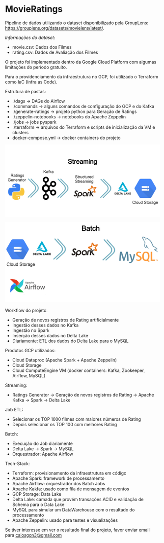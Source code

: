 # MovieRatings

Pipeline de dados utilizando o dataset disponibilizado pela GroupLens: https://grouplens.org/datasets/movielens/latest/. 

*Informações do dataset*:
- movie.csv: Dados dos Filmes
- rating.csv: Dados de Avaliação dos Filmes


O projeto foi implementado dentro da Google Cloud Platform com algumas limitações do período gratuito.

Para o providenciamento da infraestrutura no GCP, foi utilizado o Terraform como IaC (Infra as Code).


Estrutura de pastas:
- ./dags -> DAGs do Airflow
- ./commands -> alguns comandos de configuração do GCP e do Kafka
- ./generate-ratings -> projeto python para Geração de Ratings
- ./zeppelin-notebooks -> notebooks do Apache Zeppelin
- ./jobs -> jobs pyspark
- ./terraform -> arquivos do Terraform e scripts de inicialização da VM e clusters
- docker-compose.yml -> docker containers do projeto

![Streaming](diagrams/Streaming.png)

![Bath](diagrams/Batch.png)

Workflow do projeto:
- Geração de novos registros de Rating artificialmente
- Ingestão desses dados no Kafka
- Ingestão no Spark
- Inserção desses dados no Delta Lake
- Diariamente: ETL dos dados do Delta Lake para o MySQL

Produtos GCP utilizados:
- Cloud Dataproc (Apache Spark + Apache Zeppelin)
- Cloud Storage
- Cloud ComputeEngine VM (docker containers: Kafka, Zookeeper, Airflow, MySQL)

Streaming:
- Ratings Generator -> Geração de novos registros de Rating -> Apache Kafka -> Spark -> Delta Lake

Job ETL:
- Selecionar os TOP 1000 filmes com maiores números de Rating
- Depois selecionar os TOP 100 com melhores Rating

Batch:
- Execução do Job diariamente
- Delta Lake -> Spark -> MySQL
- Orquestrador: Apache Airflow

Tech-Stack:
- Terraform: provisionamento da infraestrutura em código
- Apache Spark: framework de processamento
- Apache Airflow: orquestrador dos Batch Jobs
- Apache Kakfa: usado como fila de mensagem de eventos
- GCP Storage: Data Lake
- Delta Lake: camada que provém transações ACID e validação de Schema para o Data Lake
- MySQL para simular um DataWarehouse com o resultado do processamento
- Apache Zeppelin: usado para testes e visualizações


Se tiver interesse em ver o resultado final do projeto, favor enviar email para caiosgon3@gmail.com

